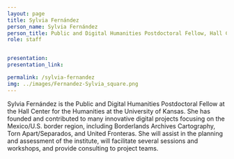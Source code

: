 ```yaml
---
layout: page
title: Sylvia Fernández
person_name: Sylvia Fernández
person_title: Public and Digital Humanities Postdoctoral Fellow, Hall Center for the Humanities
role: staff


presentation:
presentation_link: 

permalink: /sylvia-fernandez
img: ../images/Fernandez-Sylvia_square.png
---
```


Sylvia Fernández is the Public and Digital Humanities Postdoctoral Fellow at the Hall Center for the  Humanities at the University of Kansas. She has founded and contributed to many innovative digital projects focusing on the Mexico/U.S. border region, including Borderlands Archives Cartography,  Torn Apart/Separados, and United Fronteras. She will assist in the planning and assessment of the  institute, will facilitate several sessions and workshops, and provide consulting to project teams. 